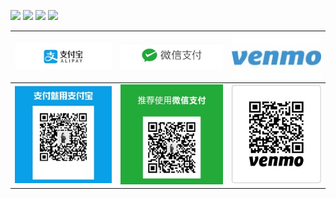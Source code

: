 ![](https://img.shields.io/badge/感谢支持-Thanks_for_your_support-yellow.svg)
[![](https://img.shields.io/badge/微信-s502509185-brightgreen.svg)](../donate/WeChat%20Image_20190411173520.jpg?raw=true)
[![](https://img.shields.io/badge/领英-LinkedIn-blue.svg)](http://www.linkedin.com/in/lianming-shi-7285b9111)
![](https://img.shields.io/badge/INS-Instagram-purple.svg)

![](../donate/alipay1.jpg?raw=true)  | ![](../donate/wechat1.jpg?raw=true) | ![](../donate/venmo1.jpg?raw=true) 
:-------------------------:|:-------------------------: |:-------------------------:
![](../donate/alipay2.jpg?raw=true)  | ![](../donate/wechat2.jpg?raw=true) | ![](../donate/Picture2.jpg?raw=true) 
